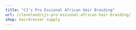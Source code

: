```yaml
---
title: "CJ's Pro Essional African Hair Braiding"
url: /cleveland/cjs-pro-essional-african-hair-braiding/
shop: hairdresser supply
---
```

